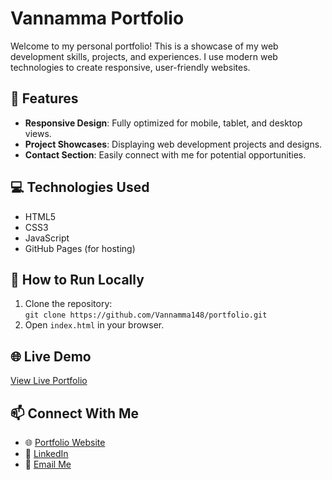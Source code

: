 # Vannamma Portfolio

Welcome to my personal portfolio! This is a showcase of my web development skills, projects, and experiences. I use modern web technologies to create responsive, user-friendly websites.

## 🚀 Features
- **Responsive Design**: Fully optimized for mobile, tablet, and desktop views.
- **Project Showcases**: Displaying web development projects and designs.
- **Contact Section**: Easily connect with me for potential opportunities.

## 💻 Technologies Used
- HTML5
- CSS3
- JavaScript
- GitHub Pages (for hosting)

## 📑 How to Run Locally
1. Clone the repository:  
   `git clone https://github.com/Vannamma148/portfolio.git`
2. Open `index.html` in your browser.

## 🌐 Live Demo
[View Live Portfolio](https://vannamma148.github.io/portfolio)

## 📫 Connect With Me
- 🌐 [Portfolio Website](https://vannamma148.github.io/portfolio)
- 💼 [LinkedIn](https://www.linkedin.com/in/vannamma-dev/)
- 📧 [Email Me](mailto:vannamma31@gmail.com)
